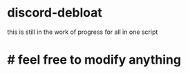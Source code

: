 # discord-debloat
this is still in the work of progress for all in one script 
# # feel free to modify anything
